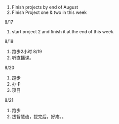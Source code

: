 1. Finish projects by end of August
2. Finish Project one & two in this week

8/17
1. start project 2 and finish it at the end of this week.

8/18
1. 跑步2小时
8/19
1. 听直播课。

8/20
1. 跑步
2. 办卡
3. 项目

8/21
1. 跑步
2. 拔智慧齿，拔完后，好疼。。
